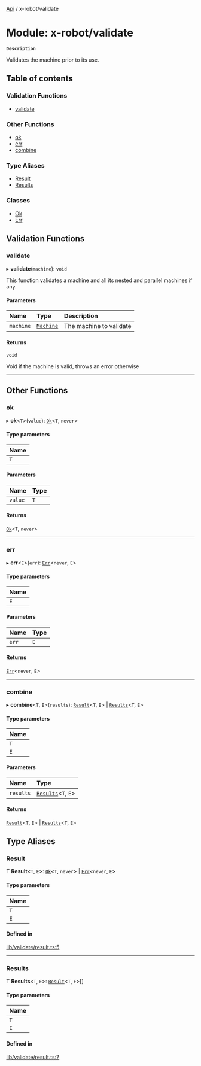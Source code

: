 [Api](../README.md) / x-robot/validate

# Module: x-robot/validate

**`Description`**

Validates the machine prior to its use.

## Table of contents

### Validation Functions

- [validate](x_robot_validate.md#validate)

### Other Functions

- [ok](x_robot_validate.md#ok)
- [err](x_robot_validate.md#err)
- [combine](x_robot_validate.md#combine)

### Type Aliases

- [Result](x_robot_validate.md#result)
- [Results](x_robot_validate.md#results)

### Classes

- [Ok](../classes/x_robot_validate.Ok.md)
- [Err](../classes/x_robot_validate.Err.md)

## Validation Functions

### validate

▸ **validate**(`machine`): `void`

This function validates a machine and all its nested and parallel machines if any.

#### Parameters

| Name | Type | Description |
| :------ | :------ | :------ |
| `machine` | [`Machine`](../interfaces/x_robot.Machine.md) | The machine to validate |

#### Returns

`void`

Void if the machine is valid, throws an error otherwise

___

## Other Functions

### ok

▸ **ok**<`T`\>(`value`): [`Ok`](../classes/x_robot_validate.Ok.md)<`T`, `never`\>

#### Type parameters

| Name |
| :------ |
| `T` |

#### Parameters

| Name | Type |
| :------ | :------ |
| `value` | `T` |

#### Returns

[`Ok`](../classes/x_robot_validate.Ok.md)<`T`, `never`\>

___

### err

▸ **err**<`E`\>(`err`): [`Err`](../classes/x_robot_validate.Err.md)<`never`, `E`\>

#### Type parameters

| Name |
| :------ |
| `E` |

#### Parameters

| Name | Type |
| :------ | :------ |
| `err` | `E` |

#### Returns

[`Err`](../classes/x_robot_validate.Err.md)<`never`, `E`\>

___

### combine

▸ **combine**<`T`, `E`\>(`results`): [`Result`](x_robot_validate.md#result)<`T`, `E`\> \| [`Results`](x_robot_validate.md#results)<`T`, `E`\>

#### Type parameters

| Name |
| :------ |
| `T` |
| `E` |

#### Parameters

| Name | Type |
| :------ | :------ |
| `results` | [`Results`](x_robot_validate.md#results)<`T`, `E`\> |

#### Returns

[`Result`](x_robot_validate.md#result)<`T`, `E`\> \| [`Results`](x_robot_validate.md#results)<`T`, `E`\>

## Type Aliases

### Result

Ƭ **Result**<`T`, `E`\>: [`Ok`](../classes/x_robot_validate.Ok.md)<`T`, `never`\> \| [`Err`](../classes/x_robot_validate.Err.md)<`never`, `E`\>

#### Type parameters

| Name |
| :------ |
| `T` |
| `E` |

#### Defined in

[lib/validate/result.ts:5](https://github.com/Masquerade-Circus/x-robot/blob/5edbfcd/lib/validate/result.ts#L5)

___

### Results

Ƭ **Results**<`T`, `E`\>: [`Result`](x_robot_validate.md#result)<`T`, `E`\>[]

#### Type parameters

| Name |
| :------ |
| `T` |
| `E` |

#### Defined in

[lib/validate/result.ts:7](https://github.com/Masquerade-Circus/x-robot/blob/5edbfcd/lib/validate/result.ts#L7)
